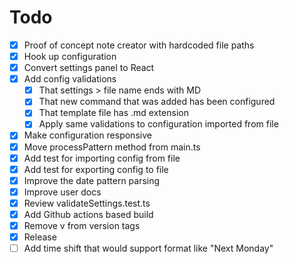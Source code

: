 # Todo

- [x] Proof of concept note creator with hardcoded file paths
- [x] Hook up configuration
- [x] Convert settings panel to React
- [x] Add config validations
  - [x] That settings > file name ends with MD
  - [x] That new command that was added has been configured
  - [x] That template file has .md extension
  - [x] Apply same validations to configuration imported from file
- [x] Make configuration responsive
- [x] Move processPattern method from main.ts
- [x] Add test for importing config from file
- [x] Add test for exporting config to file
- [x] Improve the date pattern parsing
- [x] Improve user docs
- [x] Review validateSettings.test.ts
- [x] Add Github actions based build
- [x] Remove v from version tags
- [x] Release
- [ ] Add time shift that would support format like "Next Monday"
